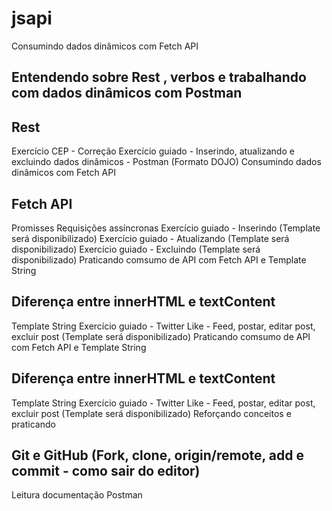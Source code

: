 # jsapi
Consumindo dados dinâmicos com Fetch API

## Entendendo sobre Rest , verbos e trabalhando com dados dinâmicos com Postman

## Rest
Exercício CEP - Correção
Exercício guiado - Inserindo, atualizando e excluindo dados dinâmicos - Postman (Formato DOJO)
Consumindo dados dinâmicos com Fetch API

## Fetch API
Promisses
Requisições assíncronas
Exercício guiado - Inserindo (Template será disponibilizado)
Exercício guiado - Atualizando (Template será disponibilizado)
Exercício guiado - Excluindo (Template será disponibilizado)
Praticando comsumo de API com Fetch API e Template String

## Diferença entre innerHTML e textContent
Template String
Exercício guiado - Twitter Like - Feed, postar, editar post, excluir post (Template será disponibilizado)
Praticando comsumo de API com Fetch API e Template String

## Diferença entre innerHTML e textContent
Template String
Exercício guiado - Twitter Like - Feed, postar, editar post, excluir post (Template será disponibilizado)
Reforçando conceitos e praticando

## Git e GitHub (Fork, clone, origin/remote, add e commit - como sair do editor)
Leitura documentação
Postman
